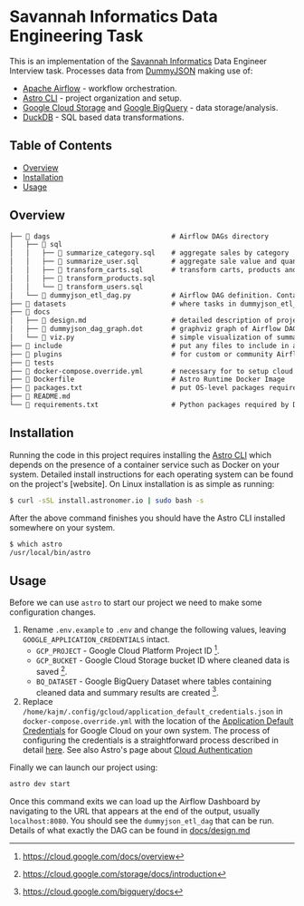 # Savannah Informatics Data Engineering Task

This is an implementation of the [Savannah Informatics][10] Data Engineer Interview
task. Processes data from [DummyJSON][3] making use of:

- [Apache Airflow][4] - workflow orchestration.
- [Astro CLI][1] - project organization and setup.
- [Google Cloud Storage][5] and [Google BigQuery][6]  - data storage/analysis.
- [DuckDB][7] - SQL based data transformations.


## Table of Contents

- [Overview](#overview)
- [Installation](#installation)
- [Usage](#usage)

## Overview

```txt
├──  dags                              # Airflow DAGs directory
│   ├──  sql
│   │   ├──  summarize_category.sql    # aggregate sales by category
│   │   ├──  summarize_user.sql        # aggregate sale value and quantity by user
│   │   ├──  transform_carts.sql       # transform carts, products and users for into final forms
│   │   ├──  transform_products.sql
│   │   └──  transform_users.sql
│   └──  dummyjson_etl_dag.py          # Airflow DAG definition. Contains main application logic
├──  datasets                          # where tasks in dummyjson_etl_dag.py store intermediate files
├──  docs
│   ├──  design.md                     # detailed description of project's design and implementation
│   ├── 󱁉 dummyjson_dag_graph.dot       # graphviz graph of Airflow DAG
│   └──  viz.py                        # simple visualization of summaries
├──  include                           # put any files to include in airflow environment here
├──  plugins                           # for custom or community Airflow plugins
├──  tests
├──  docker-compose.override.yml       # necessary for to setup cloud authentication
├──  Dockerfile                        # Astro Runtime Docker Image
├──  packages.txt                      # put OS-level packages required by DAGs here
├──  README.md
└──  requirements.txt                  # Python packages required by DAGs
```

## Installation

Running the code in this project requires installing the [Astro CLI][1] which
depends on the presence of a container service such as Docker on your system.
Detailed install instructions for each operating system can
be found on the project's [website]. On Linux installation is as simple as
running:

```sh
$ curl -sSL install.astronomer.io | sudo bash -s
```

After the above command finishes you should have the Astro CLI installed
somewhere on your system.

```sh
$ which astro
/usr/local/bin/astro
```

## Usage

Before we can use `astro` to start our project we need to make some
configuration changes.

1. Rename `.env.example` to `.env` and change the following values, leaving
   `GOOGLE_APPLICATION_CREDENTIALS` intact.
    - `GCP_PROJECT` - Google Cloud Platform Project ID [^1].
    - `GCP_BUCKET`  - Google Cloud Storage bucket ID where cleaned data is saved [^2].
    - `BQ_DATASET`  - Google BigQuery Dataset where tables containing cleaned
      data and summary results are created [^3].
1. Replace `/home/kajm/.config/gcloud/application_default_credentials.json`
    in `docker-compose.override.yml` with the location of the [Application Default
    Credentials][8] for Google Cloud on your own system. The process of configuring
    the credentials is a straightforward process described in detail [here][9].
    See also Astro's page about [Cloud Authentication][11]

Finally we can launch our project using:

```sh
astro dev start
```

Once this command exits we can load up the Airflow Dashboard by navigating to
the URL that appears at the end of the output, usually `localhost:8080`. You
should see the `dummyjson_etl_dag` that can be run. Details of what exactly the
DAG can be found in [docs/design.md](docs/design.md)


[1]: https://www.astronomer.io/docs/astro/cli/overview
[2]: https://www.astronomer.io/docs/astro/cli/install-cli?tab=linux#install-the-astro-cli
[3]: https://dummyjson.com/
[4]: https://airflow.apache.org/
[5]: https://cloud.google.com/storage/?hl=en
[6]: https://cloud.google.com/bigquery/?hl=en
[7]: https://duckdb.org
[8]: https://cloud.google.com/docs/authentication/application-default-credentials
[9]: https://cloud.google.com/docs/authentication/provide-credentials-adc
[10]: https://www.savannahinformatics.com/
[11]: https://www.astronomer.io/docs/astro/cli/authenticate-to-clouds/?tab=gcp#optional-test-your-credentials-with-a-secrets-backend

[^1]: https://cloud.google.com/docs/overview
[^2]: https://cloud.google.com/storage/docs/introduction
[^3]: https://cloud.google.com/bigquery/docs
[^4]: https://www.astronomer.io/docs/astro/cli/authenticate-to-clouds/?tab=gcp#optional-test-your-credentials-with-a-secrets-backend
